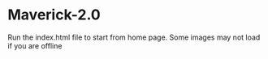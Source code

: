 # Maverick-2.0
Run the index.html file to start from home page.
Some images may not load if you are offline
